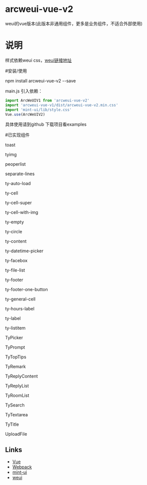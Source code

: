 # arcweui-vue-v2
weui的vue版本(此版本非通用组件，更多是业务组件，不适合外部使用)
# 说明
样式依赖weui css，[weui链接地址](https://github.com/Tencent/weui/wiki/getting-started)

<!-- #扫码快速体验 -->

   <!-- ![enter image description here](https://tkggusraqk.github.io/arcweuivue-demo/QRCode.png)

   [线上地址](https://tkggusraqk.github.io/arcweuivue-demo/#/) -->

#安装/使用

   npm install arcweui-vue-v2 --save

   main.js 引入依赖：
``` javascript
import ArcWeUIV1 from 'arcweui-vue-v2'
import 'arcweui-vue-v1/dist/arcweui-vue-v2.min.css'
import 'mint-ui/lib/style.css'
Vue.use(ArcWeUIV2)
```
   具体使用请到github 下载项目看examples

#已实现组件

   toast

   tyimg

   peoperlist

   separate-lines

   ty-auto-load

   ty-cell

   ty-cell-super

   ty-cell-with-img

   ty-empty

   ty-circle

   ty-content

   ty-datetime-picker

   ty-facebox

   ty-file-list

   ty-footer

   ty-footer-one-button

   ty-general-cell

   ty-hours-label

   ty-label

   ty-listitem

   TyPicker

   TyPrompt

   TyTopTips

   TyRemark

   TyReplyContent

   TyReplyList

   TyRoomList

   TySearch

   TyTextarea

   TyTitle

   UploadFile

## Links

- [Vue](https://github.com/vuejs/vue)
- [Webpack](https://github.com/webpack/webpack)
- [mint-ui](https://github.com/ElemeFE/mint-ui/)
- [weui](https://github.com/Tencent/weui)
